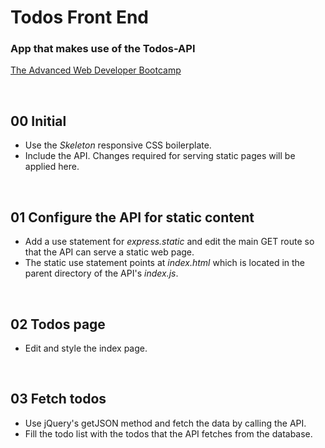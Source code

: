 # Todos Front End
### App that makes use of the Todos-API
[The Advanced Web Developer Bootcamp](https://www.udemy.com/the-advanced-web-developer-bootcamp/)

&nbsp;
## 00 Initial

* Use the *Skeleton* responsive CSS boilerplate.
* Include the API. Changes required for serving static pages will be applied here.


&nbsp;
## 01 Configure the API for static content

* Add a use statement for *express.static* and edit the main GET route so that the API can serve a static web page.
* The static use statement points at *index.html* which is located in the parent directory of the API's *index.js*.

&nbsp;
## 02 Todos page

* Edit and style the index page.

&nbsp;
## 03 Fetch todos

* Use jQuery's getJSON method and fetch the data by calling the API.
* Fill the todo list with the todos that the API fetches from the database.  
